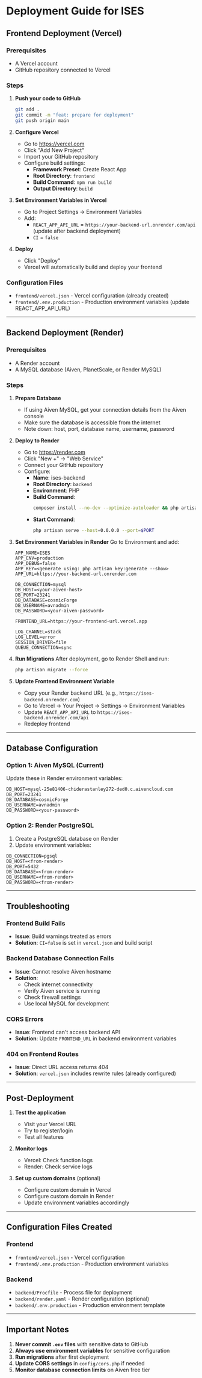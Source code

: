 # Deployment Guide for ISES

## Frontend Deployment (Vercel)

### Prerequisites
- A Vercel account
- GitHub repository connected to Vercel

### Steps

1. **Push your code to GitHub**
   ```bash
   git add .
   git commit -m "feat: prepare for deployment"
   git push origin main
   ```

2. **Configure Vercel**
   - Go to https://vercel.com
   - Click "Add New Project"
   - Import your GitHub repository
   - Configure build settings:
     - **Framework Preset**: Create React App
     - **Root Directory**: `frontend`
     - **Build Command**: `npm run build`
     - **Output Directory**: `build`

3. **Set Environment Variables in Vercel**
   - Go to Project Settings → Environment Variables
   - Add:
     - `REACT_APP_API_URL` = `https://your-backend-url.onrender.com/api` (update after backend deployment)
     - `CI` = `false`

4. **Deploy**
   - Click "Deploy"
   - Vercel will automatically build and deploy your frontend

### Configuration Files
- `frontend/vercel.json` - Vercel configuration (already created)
- `frontend/.env.production` - Production environment variables (update REACT_APP_API_URL)

---

## Backend Deployment (Render)

### Prerequisites
- A Render account
- A MySQL database (Aiven, PlanetScale, or Render MySQL)

### Steps

1. **Prepare Database**
   - If using Aiven MySQL, get your connection details from the Aiven console
   - Make sure the database is accessible from the internet
   - Note down: host, port, database name, username, password

2. **Deploy to Render**
   - Go to https://render.com
   - Click "New +" → "Web Service"
   - Connect your GitHub repository
   - Configure:
     - **Name**: ises-backend
     - **Root Directory**: `backend`
     - **Environment**: PHP
     - **Build Command**:
       ```bash
       composer install --no-dev --optimize-autoloader && php artisan config:cache && php artisan route:cache && php artisan view:cache
       ```
     - **Start Command**:
       ```bash
       php artisan serve --host=0.0.0.0 --port=$PORT
       ```

3. **Set Environment Variables in Render**
   Go to Environment and add:
   ```
   APP_NAME=ISES
   APP_ENV=production
   APP_DEBUG=false
   APP_KEY=<generate using: php artisan key:generate --show>
   APP_URL=https://your-backend-url.onrender.com

   DB_CONNECTION=mysql
   DB_HOST=<your-aiven-host>
   DB_PORT=23241
   DB_DATABASE=cosmicForge
   DB_USERNAME=avnadmin
   DB_PASSWORD=<your-aiven-password>

   FRONTEND_URL=https://your-frontend-url.vercel.app

   LOG_CHANNEL=stack
   LOG_LEVEL=error
   SESSION_DRIVER=file
   QUEUE_CONNECTION=sync
   ```

4. **Run Migrations**
   After deployment, go to Render Shell and run:
   ```bash
   php artisan migrate --force
   ```

5. **Update Frontend Environment Variable**
   - Copy your Render backend URL (e.g., `https://ises-backend.onrender.com`)
   - Go to Vercel → Your Project → Settings → Environment Variables
   - Update `REACT_APP_API_URL` to `https://ises-backend.onrender.com/api`
   - Redeploy frontend

---

## Database Configuration

### Option 1: Aiven MySQL (Current)
Update these in Render environment variables:
```
DB_HOST=mysql-25e81406-chiderastanley272-ded0.c.aivencloud.com
DB_PORT=23241
DB_DATABASE=cosmicForge
DB_USERNAME=avnadmin
DB_PASSWORD=<your-password>
```

### Option 2: Render PostgreSQL
1. Create a PostgreSQL database on Render
2. Update environment variables:
```
DB_CONNECTION=pgsql
DB_HOST=<from-render>
DB_PORT=5432
DB_DATABASE=<from-render>
DB_USERNAME=<from-render>
DB_PASSWORD=<from-render>
```

---

## Troubleshooting

### Frontend Build Fails
- **Issue**: Build warnings treated as errors
- **Solution**: `CI=false` is set in `vercel.json` and build script

### Backend Database Connection Fails
- **Issue**: Cannot resolve Aiven hostname
- **Solution**:
  - Check internet connectivity
  - Verify Aiven service is running
  - Check firewall settings
  - Use local MySQL for development

### CORS Errors
- **Issue**: Frontend can't access backend API
- **Solution**: Update `FRONTEND_URL` in backend environment variables

### 404 on Frontend Routes
- **Issue**: Direct URL access returns 404
- **Solution**: `vercel.json` includes rewrite rules (already configured)

---

## Post-Deployment

1. **Test the application**
   - Visit your Vercel URL
   - Try to register/login
   - Test all features

2. **Monitor logs**
   - Vercel: Check function logs
   - Render: Check service logs

3. **Set up custom domains** (optional)
   - Configure custom domain in Vercel
   - Configure custom domain in Render
   - Update environment variables accordingly

---

## Configuration Files Created

### Frontend
- `frontend/vercel.json` - Vercel configuration
- `frontend/.env.production` - Production environment variables

### Backend
- `backend/Procfile` - Process file for deployment
- `backend/render.yaml` - Render configuration (optional)
- `backend/.env.production` - Production environment template

---

## Important Notes

1. **Never commit `.env` files** with sensitive data to GitHub
2. **Always use environment variables** for sensitive configuration
3. **Run migrations** after first deployment
4. **Update CORS settings** in `config/cors.php` if needed
5. **Monitor database connection limits** on Aiven free tier

